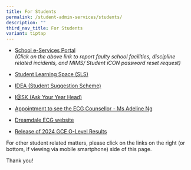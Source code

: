 ```yaml
---
title: For Students
permalink: /student-admin-services/students/
description: ""
third_nav_title: For Students
variant: tiptap
---
```

<ul data-tight="true" class="tight">
<li>
<p><a href="https://go.gov.sg/gdss-e-services" rel="noopener noreferrer nofollow" target="_blank">School e-Services Portal</a>
<br><em>(Click on the above link to report faulty school facilities, discipline related incidents, and MIMS/ Student iCON password reset request)</em>
</p>
</li>
<li>
<p><a href="https://vle.learning.moe.edu.sg/login" rel="noopener noreferrer nofollow" target="_blank">Student Learning Space (SLS)</a>
</p>
</li>
<li>
<p><a href="https://docs.google.com/a/moe.edu.sg/forms/d/e/1FAIpQLSdLuh7CxVK6rCTi5LXEI1qFbxHwZOx_rh_iJDGxGCqb8QKXVw/viewform?c=0&amp;w=1" rel="noopener noreferrer nofollow" target="_blank">IDEA (Student Suggestion Scheme)</a>
</p>
</li>
<li>
<p><a href="https://docs.google.com/a/moe.edu.sg/forms/d/e/1FAIpQLSe_J-thCm4bkxu0PDwZ2UmykG086xPwQ4ba-1ABKImC0Pc00w/viewform?c=0&amp;w=1" rel="noopener noreferrer nofollow" target="_blank">I@SK (Ask Your Year Head)</a>
</p>
</li>
<li>
<p><a href="https://go.gov.sg/gdlssecg" rel="noopener noreferrer nofollow" target="_blank">Appointment to see the ECG Counsellor - Ms Adeline Ng</a>
</p>
</li>
<li>
<p><a href="https://go.gov.sg/dreamdale-gdls" rel="noopener noreferrer nofollow" target="_blank">Dreamdale ECG website</a>
</p>
</li>
<li>
<p><a href="/files/Release_of_2024_O_Level_Results_Admin_Briefing_Slides_10Jan25.pdf" rel="noopener noreferrer nofollow" target="_blank">Release of 2024 GCE O-Level Results</a>
</p>
</li>
</ul>
<p>For other student related matters, please click on the links on the right
(or bottom, if viewing via mobile smartphone) side of this page.</p>
<p>Thank you!</p>